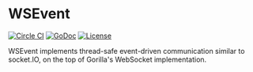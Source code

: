 WSEvent
======
[![Circle CI](https://circleci.com/gh/TF2Stadium/wsevent.svg?style=svg)](https://circleci.com/gh/TF2Stadium/wsevent)
[![GoDoc](https://godoc.org/github.com/TF2Stadium/wsevent?status.svg)](https://godoc.org/github.com/vibhavp/wsevent)
[![License](https://img.shields.io/badge/License-MIT-blue.svg)](https://github.com/TF2Stadium/wsevent/blob/master/LICENSE)

WSEvent implements thread-safe event-driven communication similar to socket.IO,
on the top of Gorilla's WebSocket implementation.